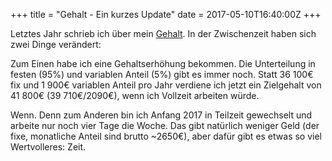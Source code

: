 +++
title = "Gehalt - Ein kurzes Update"
date = 2017-05-10T16:40:00Z
+++

Letztes Jahr schrieb ich über mein [Gehalt](https://bullenscheisse.de/2016/gehalt/). In der Zwischenzeit haben sich zwei Dinge verändert:

Zum Einen habe ich eine Gehaltserhöhung bekommen. Die Unterteilung in festen (95%) und variablen Anteil (5%) gibt es immer noch. Statt 36 100€ fix und 1 900€ variablen Anteil pro Jahr verdiene ich jetzt ein Zielgehalt von 41 800€ (39 710€/2090€), wenn ich Vollzeit arbeiten würde.

Wenn. Denn zum Anderen bin ich Anfang 2017 in Teilzeit gewechselt und arbeite nur noch vier Tage die Woche. Das gibt natürlich weniger Geld (der fixe, monatliche Anteil sind brutto ~2650€), aber dafür gibt es etwas so viel Wertvolleres: Zeit.

